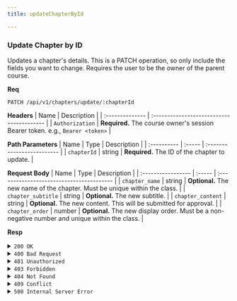 ```yaml
---
title: updateChapterById

---
```


### Update Chapter by ID

Updates a chapter's details. This is a PATCH operation, so only include the fields you want to change. Requires the user to be the owner of the parent course.

**Req**
```
PATCH /api/v1/chapters/update/:chapterId
```

**Headers**
| Name            | Description                               |
| :-------------- | :---------------------------------------- |
| `Authorization` | **Required.** The course owner's session Bearer token. e.g., `Bearer <token>` |

**Path Parameters**
| Name        | Type   | Description                |
| :---------- | :----- | :------------------------- |
| `chapterId` | string | **Required.** The ID of the chapter to update. |

**Request Body**
| Name               | Type   | Description                               |
| :----------------- | :----- | :---------------------------------------- |
| `chapter_name`     | string | **Optional.** The new name of the chapter. Must be unique within the class. |
| `chapter_subtitle` | string | **Optional.** The new subtitle. |
| `chapter_content`  | string | **Optional.** The new content. This will be submitted for approval. |
| `chapter_order`    | number | **Optional.** The new display order. Must be a non-negative number and unique within the class. |

**Resp**
<details>
<summary><code>200 OK</code></summary>

```json
{ "code": 200, "message": "Chapter updated successfully", "data": null }
```
</details>

<details>
<summary><code>400 Bad Request</code></summary>

Possible `message` values:
* `"Invalid chapter_id format"`
* `"Chapter name cannot be empty."`
* `"chapter_order must be a non-negative number."`
* `"A chapter with the same order already exists in this class."`
* `"No valid fields provided for update."`
```json
{ "code": 400, "message": "...", "data": null }
```
</details>

<details>
<summary><code>401 Unauthorized</code></summary>

```json
{ "code": 401, "message": "invalid or expired token", "data": null }
```
</details>

<details>
<summary><code>403 Forbidden</code></summary>

```json
{ "code": 403, "message": "You are not authorized to update this chapter", "data": null }
```
</details>

<details>
<summary><code>404 Not Found</code></summary>

```json
{ "code": 404, "message": "Chapter not found", "data": null }
```
</details>

<details>
<summary><code>409 Conflict</code></summary>

```json
{ "code": 409, "message": "A chapter with this name already exists in this class.", "data": null }
```
</details>

<details>
<summary><code>500 Internal Server Error</code></summary>

```json
{ "code": 500, "message": "Internal Server Error", "data": null }
```
</details>